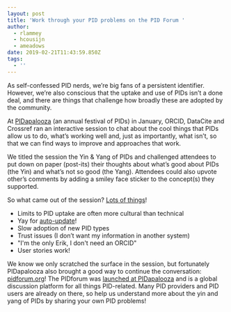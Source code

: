 ```yaml
---
layout: post
title: 'Work through your PID problems on the PID Forum '
author:
  - rlammey
  - hcousijn
  - ameadows
date: 2019-02-21T11:43:59.850Z
tags:
  - ''
---
```

As self-confessed PID nerds, we’re big fans of a persistent identifier. However, we’re also conscious that the uptake and use of PIDs isn’t a done deal, and there are things that challenge how broadly these are adopted by the community. 

At [PIDapalooza](https://pidapalooza.org/) (an annual festival of PIDs) in January, ORCID, DataCite and Crossref ran an interactive session to chat about the cool things that PIDs allow us to do, what’s working well and, just as importantly, what isn’t, so that we can find ways to improve and approaches that work. 

We titled the session the Yin & Yang of PIDs and challenged attendees to put down on paper (post-its) their thoughts about what’s good about PIDs (the Yin) and what’s not so good (the Yang). Attendees could also upvote other’s comments by adding a smiley face sticker to the concept(s) they supported. 

So what came out of the session? [Lots of things](https://doi.org/10.5281/zenodo.2572718)!

* Limits to PID uptake are often more cultural than technical
* Yay for [auto-update](https://support.orcid.org/hc/en-us/articles/360006896394-Auto-updates-time-saving-and-trust-building)!
* Slow adoption of  new PID types 
* Trust issues (I don’t want my information in another system)
* "I'm the only Erik, I don't need an ORCID"
* User stories work! 

We know we only scratched the surface in the session, but fortunately PIDapalooza also brought a good way to continue the conversation: [pidforum.org](https://www.pidforum.org/)! The PIDforum was [launched at PIDapalooza](https://doi.org/10.5281/zenodo.2548649)  and is a global discussion platform for all things PID-related. Many PID providers and PID users are already on there, so help us understand more about the yin and yang of PIDs by sharing your own PID problems!
